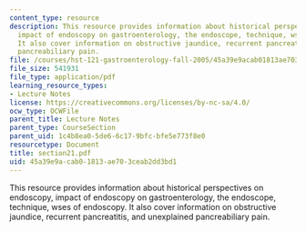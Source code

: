 ```yaml
---
content_type: resource
description: This resource provides information about historical perspectives on endoscopy,
  impact of endoscopy on gastroenterology, the endoscope, technique, wses of endoscopy.
  It also cover information on obstructive jaundice, recurrent pancreatitis, and unexplained
  pancreabiliary pain.
file: /courses/hst-121-gastroenterology-fall-2005/45a39e9acab01813ae703ceab2dd3bd1_section21.pdf
file_size: 541931
file_type: application/pdf
learning_resource_types:
- Lecture Notes
license: https://creativecommons.org/licenses/by-nc-sa/4.0/
ocw_type: OCWFile
parent_title: Lecture Notes
parent_type: CourseSection
parent_uid: 1c4b8ea0-5de6-6c17-9bfc-bfe5e773f8e0
resourcetype: Document
title: section21.pdf
uid: 45a39e9a-cab0-1813-ae70-3ceab2dd3bd1
---
```

This resource provides information about historical perspectives on endoscopy, impact of endoscopy on gastroenterology, the endoscope, technique, wses of endoscopy. It also cover information on obstructive jaundice, recurrent pancreatitis, and unexplained pancreabiliary pain.